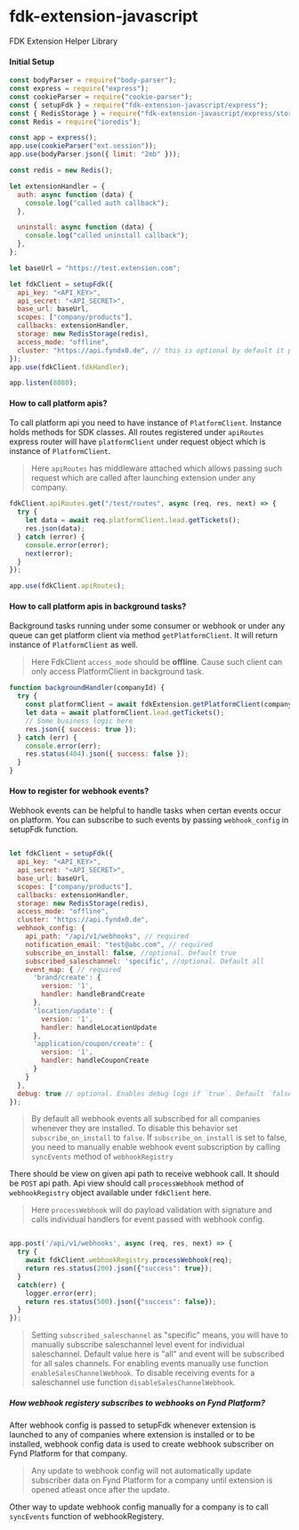 # fdk-extension-javascript

FDK Extension Helper Library

#### Initial Setup

```javascript
const bodyParser = require("body-parser");
const express = require("express");
const cookieParser = require("cookie-parser");
const { setupFdk } = require("fdk-extension-javascript/express");
const { RedisStorage } = require("fdk-extension-javascript/express/storage");
const Redis = require("ioredis");

const app = express();
app.use(cookieParser("ext.session"));
app.use(bodyParser.json({ limit: "2mb" }));

const redis = new Redis();

let extensionHandler = {
  auth: async function (data) {
    console.log("called auth callback");
  },

  uninstall: async function (data) {
    console.log("called uninstall callback");
  },
};

let baseUrl = "https://test.extension.com";

let fdkClient = setupFdk({
  api_key: "<API_KEY>",
  api_secret: "<API_SECRET>",
  base_url: baseUrl,
  scopes: ["company/products"],
  callbacks: extensionHandler,
  storage: new RedisStorage(redis),
  access_mode: "offline",
  cluster: "https://api.fyndx0.de", // this is optional by default it points to prod.
});
app.use(fdkClient.fdkHandler);

app.listen(8080);
```

#### How to call platform apis?

To call platform api you need to have instance of `PlatformClient`. Instance holds methods for SDK classes. All routes registered under `apiRoutes` express router will have `platformClient` under request object which is instance of `PlatformClient`.

> Here `apiRoutes` has middleware attached which allows passing such request which are called after launching extension under any company.

```javascript
fdkClient.apiRoutes.get("/test/routes", async (req, res, next) => {
  try {
    let data = await req.platformClient.lead.getTickets();
    res.json(data);
  } catch (error) {
    console.error(error);
    next(error);
  }
});

app.use(fdkClient.apiRoutes);
```

#### How to call platform apis in background tasks?

Background tasks running under some consumer or webhook or under any queue can get platform client via method `getPlatformClient`. It will return instance of `PlatformClient` as well. 

> Here FdkClient `access_mode` should be **offline**. Cause such client can only access PlatformClient in background task.  

```javascript
function backgroundHandler(companyId) {
  try {
    const platformClient = await fdkExtension.getPlatformClient(companyId);
    let data = await platformClient.lead.getTickets();
    // Some business logic here
    res.json({ success: true });
  } catch (err) {
    console.error(err);
    res.status(404).json({ success: false });
  }
}
```

#### How to register for webhook events?

Webhook events can be helpful to handle tasks when certan events occur on platform. You can subscribe to such events by passing `webhook_config` in setupFdk function.
 
```javascript

let fdkClient = setupFdk({
  api_key: "<API_KEY>",
  api_secret: "<API_SECRET>",
  base_url: baseUrl,
  scopes: ["company/products"],
  callbacks: extensionHandler,
  storage: new RedisStorage(redis),
  access_mode: "offline",
  cluster: "https://api.fyndx0.de",
  webhook_config: {
    api_path: "/api/v1/webhooks", // required
    notification_email: "test@abc.com", // required
    subscribe_on_install: false, //optional. Default true
    subscribed_saleschannel: 'specific', //optional. Default all
    event_map: { // required
      'brand/create': {
        version: '1',
        handler: handleBrandCreate
      },
      'location/update': {
        version: '1',
        handler: handleLocationUpdate
      },
      'application/coupon/create': {
        version: '1',
        handler: handleCouponCreate
      }
    }
  },
  debug: true // optional. Enables debug logs if `true`. Default `false`
});

```
> By default all webhook events all subscribed for all companies whenever they are installed. To disable this behavior set `subscribe_on_install` to `false`. If `subscribe_on_install` is set to false, you need to manually enable webhook event subscription by calling `syncEvents` method of `webhookRegistry`

There should be view on given api path to receive webhook call. It should be `POST` api path. Api view should call `processWebhook` method of `webhookRegistry` object available under `fdkClient` here.

> Here `processWebhook` will do payload validation with signature and calls individual handlers for event passed with webhook config. 

```javascript

app.post('/api/v1/webhooks', async (req, res, next) => {
  try {
    await fdkClient.webhookRegistry.processWebhook(req);
    return res.status(200).json({"success": true});
  }
  catch(err) {
    logger.error(err);
    return res.status(500).json({"success": false});
  }
});

```

> Setting `subscribed_saleschannel` as "specific" means, you will have to manually subscribe saleschannel level event for individual saleschannel. Default value here is "all" and event will be subscribed for all sales channels. For enabling events manually use function `enableSalesChannelWebhook`. To disable receiving events for a saleschannel use function `disableSalesChannelWebhook`. 


##### How webhook registery subscribes to webhooks on Fynd Platform?
After webhook config is passed to setupFdk whenever extension is launched to any of companies where extension is installed or to be installed, webhook config data is used to create webhook subscriber on Fynd Platform for that company. 

> Any update to webhook config will not automatically update subscriber data on Fynd Platform for a company until extension is opened atleast once after the update. 

Other way to update webhook config manually for a company is to call `syncEvents` function of webhookRegistery.   